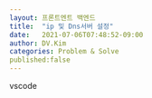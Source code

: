 ```yaml
---
layout: 프론트엔트 백엔드
title:  "ip 및 Dns서버 설정"
date:   2021-07-06T07:48:52-09:00
author: DV.Kim
categories: Problem & Solve
published:false
---
```

vscode
